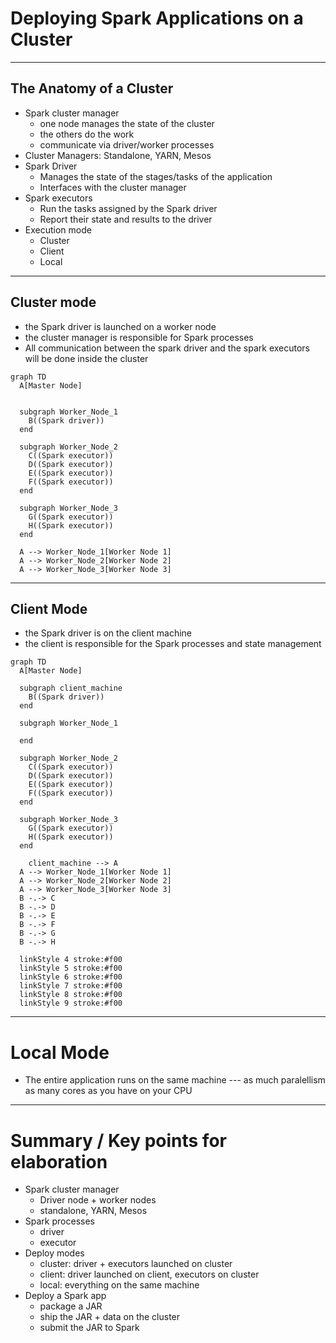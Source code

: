 # Deploying Spark Applications on a Cluster

---

## The Anatomy of a Cluster

- Spark cluster manager
  - one node manages the state of the cluster
  - the others do the work
  - communicate via driver/worker processes
- Cluster Managers: Standalone, YARN, Mesos
- Spark Driver
  - Manages the state of the stages/tasks of the application
  - Interfaces with the cluster manager
- Spark executors
  - Run the tasks assigned by the Spark driver
  - Report their state and results to the driver
- Execution mode
  - Cluster
  - Client
  - Local


---

Cluster mode 
- 
- the Spark driver is launched on a worker node
- the cluster manager is responsible for Spark processes
- All communication between the spark driver and the spark executors will be done inside the cluster

```mermaid
graph TD
  A[Master Node]


  subgraph Worker_Node_1
    B((Spark driver))
  end

  subgraph Worker_Node_2
    C((Spark executor))
    D((Spark executor))
    E((Spark executor))
    F((Spark executor))
  end

  subgraph Worker_Node_3
    G((Spark executor))
    H((Spark executor))
  end

  A --> Worker_Node_1[Worker Node 1]
  A --> Worker_Node_2[Worker Node 2]
  A --> Worker_Node_3[Worker Node 3]

```
---

Client Mode
-
- the Spark driver is on the client machine
- the client is responsible for the Spark processes and state management

```mermaid
graph TD
  A[Master Node]
  
  subgraph client_machine
    B((Spark driver))  
  end
  
  subgraph Worker_Node_1
    
  end

  subgraph Worker_Node_2
    C((Spark executor))
    D((Spark executor))
    E((Spark executor))
    F((Spark executor))
  end

  subgraph Worker_Node_3
    G((Spark executor))
    H((Spark executor))
  end

    client_machine --> A
  A --> Worker_Node_1[Worker Node 1]
  A --> Worker_Node_2[Worker Node 2]
  A --> Worker_Node_3[Worker Node 3]
  B -.-> C
  B -.-> D
  B -.-> E
  B -.-> F
  B -.-> G
  B -.-> H

  linkStyle 4 stroke:#f00
  linkStyle 5 stroke:#f00
  linkStyle 6 stroke:#f00
  linkStyle 7 stroke:#f00
  linkStyle 8 stroke:#f00
  linkStyle 9 stroke:#f00

```
---
# Local Mode

- The entire application runs on the same machine --- as much paralellism as many cores as you have on your CPU

---

# Summary / Key points for elaboration
- Spark cluster manager
  - Driver node + worker nodes
  - standalone, YARN, Mesos
- Spark processes
  - driver 
  - executor
- Deploy modes
  - cluster: driver + executors launched on cluster
  - client: driver launched on client, executors on cluster
  - local: everything on the same machine
- Deploy a Spark app
  - package a JAR
  - ship the JAR + data on the cluster
  - submit the JAR to Spark